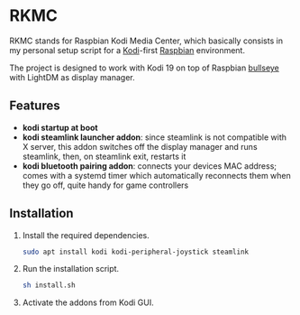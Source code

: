 # RKMC

RKMC stands for Raspbian Kodi Media Center, which basically consists in my personal setup script for a
[Kodi](https://kodi.wiki/view/HOW-TO:Install_Kodi_on_Raspberry_Pi)-first [Raspbian](https://www.raspberrypi.com/software/) environment.

The project is designed to work with Kodi 19 on top of Raspbian [bullseye](https://www.raspberrypi.com/news/raspberry-pi-os-debian-bullseye/) with LightDM as display manager.

## Features
- **kodi startup at boot**
- **kodi steamlink launcher addon**: since steamlink is not compatible with X server, this addon switches off the display manager and runs steamlink, then, on steamlink exit, restarts it
- **kodi bluetooth pairing addon**: connects your devices MAC address; comes with a systemd timer which automatically reconnects them when they go off, quite handy for game controllers

## Installation

1. Install the required dependencies.

   ```bash
   sudo apt install kodi kodi-peripheral-joystick steamlink
   ```

2. Run the installation script.

   ```bash
   sh install.sh
   ```
2. Activate the addons from Kodi GUI.
